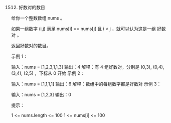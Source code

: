 1512. 好数对的数目

给你一个整数数组 nums 。

如果一组数字 (i,j) 满足 nums[i] == nums[j] 且 i < j ，就可以认为这是一组 好数对 。

返回好数对的数目。



示例 1：

输入：nums = [1,2,3,1,1,3]
输出：4
解释：有 4 组好数对，分别是 (0,3), (0,4), (3,4), (2,5) ，下标从 0 开始
示例 2：

输入：nums = [1,1,1,1]
输出：6
解释：数组中的每组数字都是好数对
示例 3：

输入：nums = [1,2,3]
输出：0


提示：

1 <= nums.length <= 100
1 <= nums[i] <= 100